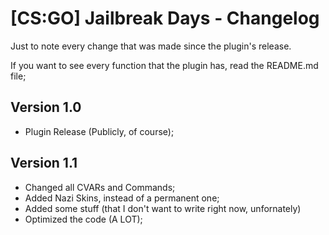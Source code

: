 <h1>[CS:GO] Jailbreak Days - Changelog</h1>

<p>Just to note every change that was made since the plugin's release.</p>
<p>If you want to see every function that the plugin has, read the README.md file;</p>

<h2>Version 1.0 </h2>

- Plugin Release (Publicly, of course);

<h2>Version 1.1</h2>
	
- Changed all CVARs and Commands;
- Added Nazi Skins, instead of a permanent one;
- Added some stuff (that I don't want to write right now, unfornately)
- Optimized the code (A LOT);